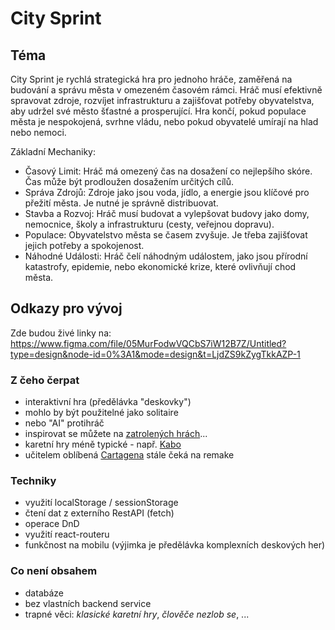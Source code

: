 # City Sprint

## Téma

City Sprint je rychlá strategická hra pro jednoho hráče, zaměřená na budování a správu města v omezeném časovém rámci. Hráč musí efektivně spravovat zdroje, rozvíjet infrastrukturu a zajišťovat potřeby obyvatelstva, aby udržel své město šťastné a prosperující. Hra končí, pokud populace města je nespokojená, svrhne vládu, nebo pokud obyvatelé umírají na hlad nebo nemoci.

Základní Mechaniky:

- Časový Limit: Hráč má omezený čas na dosažení co nejlepšího skóre. Čas může být prodloužen dosažením určitých cílů.
- Správa Zdrojů: Zdroje jako jsou voda, jídlo, a energie jsou klíčové pro přežití města. Je nutné je správně distribuovat.
- Stavba a Rozvoj: Hráč musí budovat a vylepšovat budovy jako domy, nemocnice, školy a infrastrukturu (cesty, veřejnou dopravu).
- Populace: Obyvatelstvo města se časem zvyšuje. Je třeba zajišťovat jejich potřeby a spokojenost.
- Náhodné Události: Hráč čelí náhodným událostem, jako jsou přírodní katastrofy, epidemie, nebo ekonomické krize, které ovlivňují chod města.

## Odkazy pro vývoj

Zde budou živé linky na:
https://www.figma.com/file/05MurFodwVQCbS7iW12B7Z/Untitled?type=design&node-id=0%3A1&mode=design&t=LjdZS9kZygTkkAZP-1

### Z čeho čerpat

- interaktivní hra (předělávka "deskovky")
- mohlo by být použitelné jako solitaire
- nebo "AI" protihráč
- inspirovat se můžete na [zatrolených hrách](https://www.zatrolene-hry.cz/katalog-her/?fType=cat&keyword=&theme=-1&category=-1&minlength=-1&maxlength=-1&localization=6%2C+7%2C+8&min_players=1&max_players=1&age=-1)...
- karetní hry méně typické - např. [Kabo](https://www.zatrolene-hry.cz/spolecenska-hra/kabo-8341/)
- učitelem oblíbená [Cartagena](https://www.zatrolene-hry.cz/spolecenska-hra/cartagena-422/) stále čeká na remake

### Techniky

- využití localStorage / sessionStorage
- čtení dat z externího RestAPI (fetch)
- operace DnD
- využití react-routeru
- funkčnost na mobilu (výjimka je předělávka komplexních deskových her)

### Co není obsahem 

- databáze
- bez vlastních backend service
- trapné věci: *klasické karetní hry*, *člověče nezlob se*, ...
